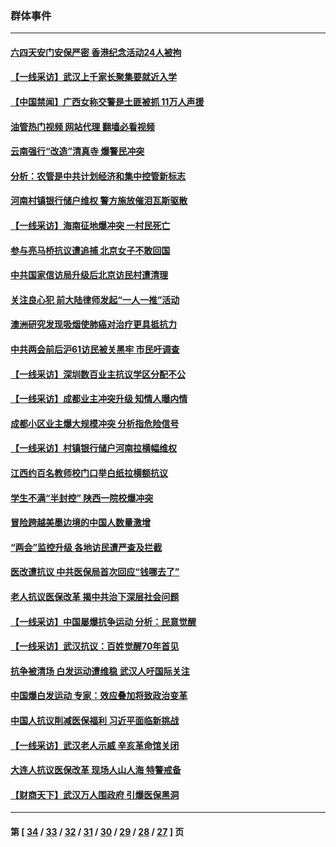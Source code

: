 ### 群体事件
---
#### [六四天安门安保严密 香港纪念活动24人被拘](../../pages/ncid279/n14009800.md?06081245) 
#### [【一线采访】武汉上千家长聚集要就近入学](../../pages/ncid279/n14009497.md?06081245) 
#### [【中国禁闻】广西女称交警是土匪被抓 11万人声援](../../pages/ncid279/n14006869.md?06081245) 
#### [油管热门视频 网站代理 翻墙必看视频](http://138.2.39.72:81/youtube.html?epic-marker?06081245)
#### [云南强行“改造”清真寺 爆警民冲突](../../pages/ncid279/n14005561.md?06081245) 
#### [分析：农管是中共计划经济和集中控管新标志](../../pages/ncid279/n14000665.md?06081245) 
#### [河南村镇银行储户维权 警方施放催泪瓦斯驱散](../../pages/ncid279/n13998750.md?06081245) 
#### [【一线采访】海南征地爆冲突 一村民死亡](../../pages/ncid279/n13989137.md?06081245) 
#### [参与亮马桥抗议遭追捕 北京女子不敢回国](../../pages/ncid279/n13985420.md?06081245) 
#### [中共国家信访局升级后北京访民村遭清理](../../pages/ncid279/n13984826.md?06081245) 
#### [关注良心犯 前大陆律师发起“一人一推”活动](../../pages/ncid279/n13980524.md?06081245) 
#### [澳洲研究发现吸烟使肺癌对治疗更具抵抗力](../../pages/ncid279/n13977762.md?06081245) 
#### [中共两会前后沪61访民被关黑牢 市民吁调查](../../pages/ncid279/n13976054.md?06081245) 
#### [【一线采访】深圳数百业主抗议学区分配不公](../../pages/ncid279/n13976680.md?06081245) 
#### [【一线采访】成都业主冲突升级 知情人曝内情](../../pages/ncid279/n13965289.md?06081245) 
#### [成都小区业主爆大规模冲突 分析指危险信号](../../pages/ncid279/n13964520.md?06081245) 
#### [【一线采访】村镇银行储户河南拉横幅维权](../../pages/ncid279/n13964555.md?06081245) 
#### [江西约百名教师校门口举白纸拉横额抗议](../../pages/ncid279/n13958579.md?06081245) 
#### [学生不满“半封控” 陕西一院校爆冲突](../../pages/ncid279/n13946647.md?06081245) 
#### [冒险跨越美墨边境的中国人数量激增](../../pages/ncid279/n13946742.md?06081245) 
#### [“两会”监控升级 各地访民遭严查及拦截](../../pages/ncid279/n13942702.md?06081245) 
#### [医改遭抗议 中共医保局首次回应“钱哪去了”](../../pages/ncid279/n13938290.md?06081245) 
#### [老人抗议医保改革 揭中共治下深层社会问题](../../pages/ncid279/n13934963.md?06081245) 
#### [【一线采访】中国屡爆抗争运动 分析：民意觉醒](../../pages/ncid279/n13934024.md?06081245) 
#### [【一线采访】武汉抗议：百姓觉醒70年首见](../../pages/ncid279/n13931265.md?06081245) 
#### [抗争被清场 白发运动遭维稳 武汉人吁国际关注](../../pages/ncid279/n13931147.md?06081245) 
#### [中国爆白发运动 专家：效应叠加将致政治变革](../../pages/ncid279/n13931004.md?06081245) 
#### [中国人抗议削减医保福利 习近平面临新挑战](../../pages/ncid279/n13930530.md?06081245) 
#### [【一线采访】武汉老人示威 辛亥革命馆关闭](../../pages/ncid279/n13930368.md?06081245) 
#### [大连人抗议医保改革 现场人山人海 特警戒备](../../pages/ncid279/n13930248.md?06081245) 
#### [【财商天下】武汉万人围政府 引爆医保黑洞](../../pages/ncid279/n13927281.md?06081245) 

---
#### 第 [ [34](./34.md?06081245) / [33](./33.md?06081245) / [32](./32.md?06081245) / [31](./31.md?06081245) / [30](./30.md?06081245) / [29](./29.md?06081245) / [28](./28.md?06081245) / [27](./27.md?06081245) ] 页
